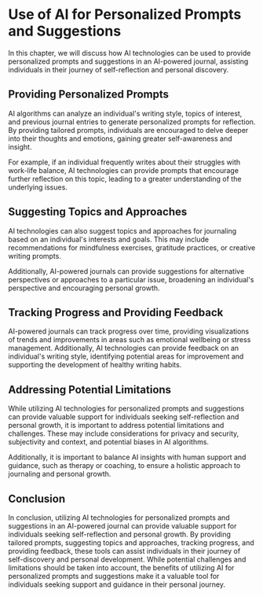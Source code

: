 Use of AI for Personalized Prompts and Suggestions
=========================================================================================================

In this chapter, we will discuss how AI technologies can be used to provide personalized prompts and suggestions in an AI-powered journal, assisting individuals in their journey of self-reflection and personal discovery.

Providing Personalized Prompts
------------------------------

AI algorithms can analyze an individual's writing style, topics of interest, and previous journal entries to generate personalized prompts for reflection. By providing tailored prompts, individuals are encouraged to delve deeper into their thoughts and emotions, gaining greater self-awareness and insight.

For example, if an individual frequently writes about their struggles with work-life balance, AI technologies can provide prompts that encourage further reflection on this topic, leading to a greater understanding of the underlying issues.

Suggesting Topics and Approaches
--------------------------------

AI technologies can also suggest topics and approaches for journaling based on an individual's interests and goals. This may include recommendations for mindfulness exercises, gratitude practices, or creative writing prompts.

Additionally, AI-powered journals can provide suggestions for alternative perspectives or approaches to a particular issue, broadening an individual's perspective and encouraging personal growth.

Tracking Progress and Providing Feedback
----------------------------------------

AI-powered journals can track progress over time, providing visualizations of trends and improvements in areas such as emotional wellbeing or stress management. Additionally, AI technologies can provide feedback on an individual's writing style, identifying potential areas for improvement and supporting the development of healthy writing habits.

Addressing Potential Limitations
--------------------------------

While utilizing AI technologies for personalized prompts and suggestions can provide valuable support for individuals seeking self-reflection and personal growth, it is important to address potential limitations and challenges. These may include considerations for privacy and security, subjectivity and context, and potential biases in AI algorithms.

Additionally, it is important to balance AI insights with human support and guidance, such as therapy or coaching, to ensure a holistic approach to journaling and personal growth.

Conclusion
----------

In conclusion, utilizing AI technologies for personalized prompts and suggestions in an AI-powered journal can provide valuable support for individuals seeking self-reflection and personal growth. By providing tailored prompts, suggesting topics and approaches, tracking progress, and providing feedback, these tools can assist individuals in their journey of self-discovery and personal development. While potential challenges and limitations should be taken into account, the benefits of utilizing AI for personalized prompts and suggestions make it a valuable tool for individuals seeking support and guidance in their personal journey.
